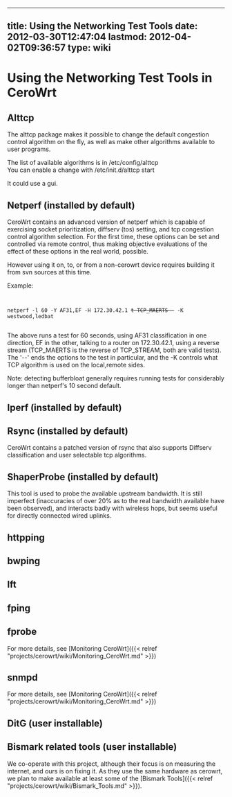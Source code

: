 
---
title: Using the Networking Test Tools
date: 2012-03-30T12:47:04
lastmod: 2012-04-02T09:36:57
type: wiki
---
Using the Networking Test Tools in CeroWrt
==========================================

Alttcp
------

The alttcp package makes it possible to change the default congestion
control algorithm on the fly, as well as make other algorithms available
to user programs.

The list of available algorithms is in /etc/config/alttcp\
You can enable a change with /etc/init.d/alttcp start

It could use a gui.

Netperf (installed by default)
------------------------------

<link>CeroWrt</link> contains an advanced version of netperf which is
capable of exercising socket prioritization, diffserv (tos) setting, and
tcp congestion control algorithm selection. For the first time, these
options can be set and controlled via remote control, thus making
objective evaluations of the effect of these options in the real world,
possible.

However using it on, to, or from a non-cerowrt device requires building
it from svn sources at this time.

Example:

<code>\
netperf -l 60 -Y AF31,EF -H 172.30.42.1 ~~t TCP\_MAERTS -~~ -K
westwood,ledbat\
</code>

The above runs a test for 60 seconds, using AF31 classification in one
direction, EF in the other, talking to a router on 172.30.42.1, using a
reverse stream (TCP\_MAERTS is the reverse of TCP\_STREAM, both are
valid tests). The '--' ends the options to the test in particular, and
the -K controls what TCP algorithm is used on the local,remote sides.

Note: detecting bufferbloat generally requires running tests for
considerably longer than netperf's 10 second default.

Iperf (installed by default)
----------------------------

Rsync (installed by default)
----------------------------

CeroWrt contains a patched version of rsync that also supports Diffserv
classification and user selectable tcp algorithms.

ShaperProbe (installed by default)
----------------------------------

This tool is used to probe the available upstream bandwidth. It is still
imperfect (inaccuracies of over 20% as to the real bandwidth available
have been observed), and interacts badly with wireless hops, but seems
useful for directly connected wired uplinks.

httpping
--------

bwping
------

lft
---

fping
-----

fprobe
------

For more details, see [Monitoring CeroWrt]({{< relref "projects/cerowrt/wiki/Monitoring_CeroWrt.md" >}})

snmpd
-----

For more details, see [Monitoring CeroWrt]({{< relref "projects/cerowrt/wiki/Monitoring_CeroWrt.md" >}})

DitG (user installable)
-----------------------

Bismark related tools (user installable)
----------------------------------------

We co-operate with this project, although their focus is on measuring
the internet, and ours is on fixing it. As they use the same hardware as
cerowrt, we plan to make available at least some of the [Bismark Tools]({{< relref "projects/cerowrt/wiki/Bismark_Tools.md" >}}).
